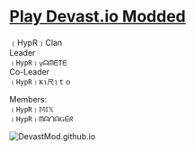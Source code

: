 # <a href="https://devastmod.github.io/" class="button big">Play Devast.io Modded</a>
﹙HypR﹚Clan   
 Leader  
 ```﹙HypR﹚𐍅ᗩᗰᗴƬᗴ```  
Co-Leader  
```﹙HypR﹚Ҝι尺ιｔｏ``` 
  
Members:   
 ```﹙HypR﹚𝕄𝕀𝕏  ```  
 ```﹙HypR﹚ᗰᗩᑎᗩǤᗴᖇ```  

![DevastMod.github.io](https://raw.githubusercontent.com/DevastMod/DevastMod.github.io/main/img/HypR-Modded-Github.png)
